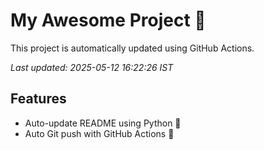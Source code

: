 # My Awesome Project 🚀

This project is automatically updated using GitHub Actions.

_Last updated: 2025-05-12 16:22:26 IST_

## Features
- Auto-update README using Python 🐍
- Auto Git push with GitHub Actions 🤖
